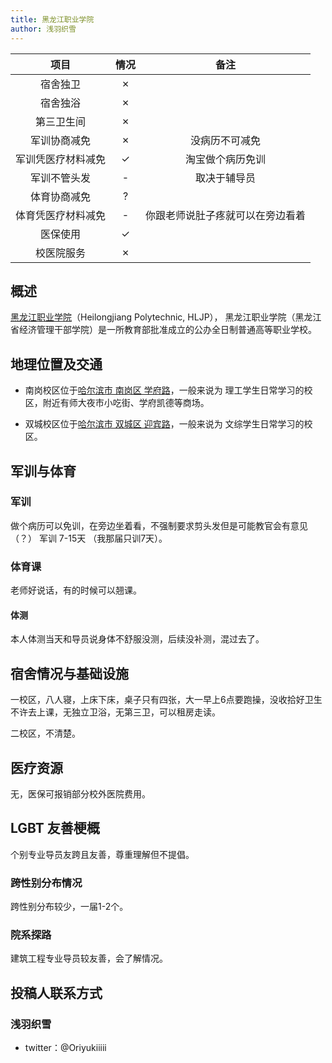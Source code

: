 ```yaml
---
title: 黑龙江职业学院
author: 浅羽织雪
---
```


|        项目        | 情况 |     备注     |
| :----------------: | :--: | :----------: |
|      宿舍独卫      |  ✗ |    |
|      宿舍独浴      |  ✗  |              |
|     第三卫生间     |  ✗   |              |
|    军训协商减免    |  ✗  |      没病历不可减免       |
| 军训凭医疗材料减免 |  ✓  |            淘宝做个病历免训  |
|    军训不管头发    |  -   | 取决于辅导员 |
|    体育协商减免    |  ?   |              |
| 体育凭医疗材料减免 |  -   |   你跟老师说肚子疼就可以在旁边看着           |
|      医保使用      |  ✓   |              |
|     校医院服务     |  ✗   |              |


## 概述


[黑龙江职业学院](https://www.hljp.edu.cn/zsw/bzsy.htm)（Heilongjiang Polytechnic, HLJP）， 黑龙江职业学院（黑龙江省经济管理干部学院）是一所教育部批准成立的公办全日制普通高等职业学校。

## 地理位置及交通

- 南岗校区位于[哈尔滨市 南岗区 学府路](https://surl.amap.com/20KBEwkm2nF)，一般来说为 理工学生日常学习的校区，附近有师大夜市小吃街、学府凯德等商场。

- 双城校区位于[哈尔滨市 双城区 迎宾路](https://surl.amap.com/FVGBWVF4CF)，一般来说为 文综学生日常学习的校区。

## 军训与体育

### 军训

做个病历可以免训，在旁边坐着看，不强制要求剪头发但是可能教官会有意见（？）
军训 7-15天 （我那届只训7天）。

### 体育课

老师好说话，有的时候可以翘课。

#### 体测

本人体测当天和导员说身体不舒服没测，后续没补测，混过去了。

## 宿舍情况与基础设施

一校区，八人寝，上床下床，桌子只有四张，大一早上6点要跑操，没收拾好卫生不许去上课，无独立卫浴，无第三卫，可以租房走读。

二校区，不清楚。

## 医疗资源

无，医保可报销部分校外医院费用。

## LGBT 友善梗概

个别专业导员友跨且友善，尊重理解但不提倡。

### 跨性别分布情况

跨性别分布较少，一届1-2个。

### 院系探路

建筑工程专业导员较友善，会了解情况。

## 投稿人联系方式

### 浅羽织雪
- twitter：@Oriyukiiiii
